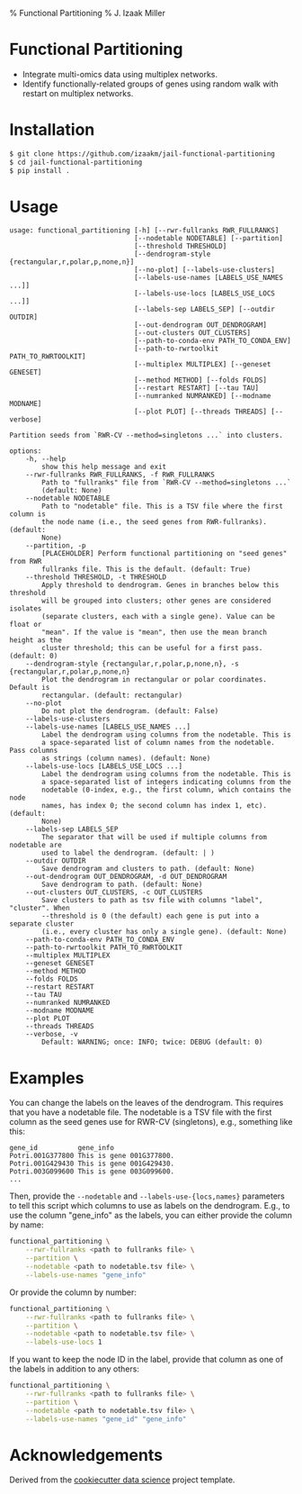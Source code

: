 % Functional Partitioning
% J. Izaak Miller

Functional Partitioning
=======================

- Integrate multi-omics data using multiplex networks.
- Identify functionally-related groups of genes using random walk with restart
  on multiplex networks.

Installation
============

```sh
$ git clone https://github.com/izaakm/jail-functional-partitioning
$ cd jail-functional-partitioning
$ pip install .
```

Usage
=====

```
usage: functional_partitioning [-h] [--rwr-fullranks RWR_FULLRANKS]
                               [--nodetable NODETABLE] [--partition]
                               [--threshold THRESHOLD]
                               [--dendrogram-style {rectangular,r,polar,p,none,n}]
                               [--no-plot] [--labels-use-clusters]
                               [--labels-use-names [LABELS_USE_NAMES ...]]
                               [--labels-use-locs [LABELS_USE_LOCS ...]]
                               [--labels-sep LABELS_SEP] [--outdir OUTDIR]
                               [--out-dendrogram OUT_DENDROGRAM]
                               [--out-clusters OUT_CLUSTERS]
                               [--path-to-conda-env PATH_TO_CONDA_ENV]
                               [--path-to-rwrtoolkit PATH_TO_RWRTOOLKIT]
                               [--multiplex MULTIPLEX] [--geneset GENESET]
                               [--method METHOD] [--folds FOLDS]
                               [--restart RESTART] [--tau TAU]
                               [--numranked NUMRANKED] [--modname MODNAME]
                               [--plot PLOT] [--threads THREADS] [--verbose]

Partition seeds from `RWR-CV --method=singletons ...` into clusters.

options:
    -h, --help           
        show this help message and exit
    --rwr-fullranks RWR_FULLRANKS, -f RWR_FULLRANKS
        Path to "fullranks" file from `RWR-CV --method=singletons ...`
        (default: None)
    --nodetable NODETABLE
        Path to "nodetable" file. This is a TSV file where the first column is
        the node name (i.e., the seed genes from RWR-fullranks). (default:
        None)
    --partition, -p      
        [PLACEHOLDER] Perform functional partitioning on "seed genes" from RWR
        fullranks file. This is the default. (default: True)
    --threshold THRESHOLD, -t THRESHOLD
        Apply threshold to dendrogram. Genes in branches below this threshold
        will be grouped into clusters; other genes are considered isolates
        (separate clusters, each with a single gene). Value can be float or
        "mean". If the value is "mean", then use the mean branch height as the
        cluster threshold; this can be useful for a first pass. (default: 0)
    --dendrogram-style {rectangular,r,polar,p,none,n}, -s {rectangular,r,polar,p,none,n}
        Plot the dendrogram in rectangular or polar coordinates. Default is
        rectangular. (default: rectangular)
    --no-plot            
        Do not plot the dendrogram. (default: False)
    --labels-use-clusters
    --labels-use-names [LABELS_USE_NAMES ...]
        Label the dendrogram using columns from the nodetable. This is
        a space-separated list of column names from the nodetable. Pass columns
        as strings (column names). (default: None)
    --labels-use-locs [LABELS_USE_LOCS ...]
        Label the dendrogram using columns from the nodetable. This is
        a space-separated list of integers indicating columns from the
        nodetable (0-index, e.g., the first column, which contains the node
        names, has index 0; the second column has index 1, etc). (default:
        None)
    --labels-sep LABELS_SEP
        The separator that will be used if multiple columns from nodetable are
        used to label the dendrogram. (default: | )
    --outdir OUTDIR      
        Save dendrogram and clusters to path. (default: None)
    --out-dendrogram OUT_DENDROGRAM, -d OUT_DENDROGRAM
        Save dendrogram to path. (default: None)
    --out-clusters OUT_CLUSTERS, -c OUT_CLUSTERS
        Save clusters to path as tsv file with columns "label", "cluster". When
        --threshold is 0 (the default) each gene is put into a separate cluster
        (i.e., every cluster has only a single gene). (default: None)
    --path-to-conda-env PATH_TO_CONDA_ENV
    --path-to-rwrtoolkit PATH_TO_RWRTOOLKIT
    --multiplex MULTIPLEX
    --geneset GENESET
    --method METHOD
    --folds FOLDS
    --restart RESTART
    --tau TAU
    --numranked NUMRANKED
    --modname MODNAME
    --plot PLOT
    --threads THREADS
    --verbose, -v        
        Default: WARNING; once: INFO; twice: DEBUG (default: 0)
```

Examples
========

You can change the labels on the leaves of the dendrogram. This requires that
you have a nodetable file. The nodetable is a TSV file with the first column as
the seed genes use for RWR-CV (singletons), e.g., something like this:

```
gene_id          gene_info
Potri.001G377800 This is gene 001G377800.
Potri.001G429430 This is gene 001G429430.
Potri.003G099600 This is gene 003G099600.
...
```

Then, provide the `--nodetable` and `--labels-use-{locs,names}` parameters to
tell this script which columns to use as labels on the dendrogram. E.g., to use
the column "gene_info" as the labels, you can either provide the column by name:

```sh
functional_partitioning \
    --rwr-fullranks <path to fullranks file> \
    --partition \
    --nodetable <path to nodetable.tsv file> \
    --labels-use-names "gene_info"
```

Or provide the column by number:

```sh
functional_partitioning \
    --rwr-fullranks <path to fullranks file> \
    --partition \
    --nodetable <path to nodetable.tsv file> \
    --labels-use-locs 1
```

If you want to keep the node ID in the label, provide that column as one of the
labels in addition to any others:

```sh
functional_partitioning \
    --rwr-fullranks <path to fullranks file> \
    --partition \
    --nodetable <path to nodetable.tsv file> \
    --labels-use-names "gene_id" "gene_info"
```


Acknowledgements
================

Derived from the [cookiecutter data science][] project template.


<!-- LINKS -->

[cookiecutter data science]: https://drivendata.github.io/cookiecutter-data-science/
[software_release_life_cycle]: https://en.wikipedia.org/wiki/Software_release_life_cycle

<!-- END -->
